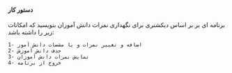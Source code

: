 #### دستور کار
برنامه ای بر بر اساس دیکشنری برای نگهداری نمرات دانش آموزان بنویسید که امکانات زیر را داشته باشد:

    1- اضافه و تغییر نمرات و یا مشصات دانش آموز
    2- حذف دانش آموزش
    3- نمایش نمرات دانش آموزان
    4- خروج از برنامه
